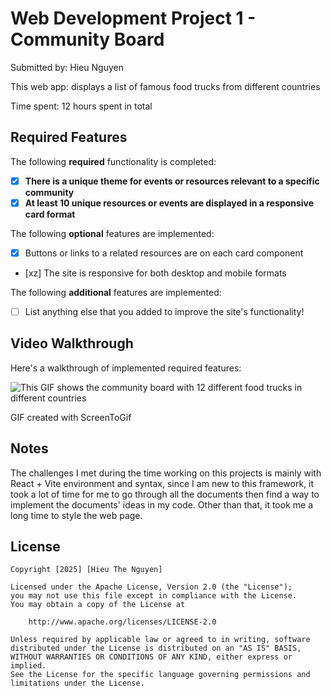 # Web Development Project 1 - Community Board

Submitted by: Hieu Nguyen

This web app: displays a list of famous food trucks from different countries

Time spent: 12 hours spent in total

## Required Features

The following **required** functionality is completed:

- [x] **There is a unique theme for events or resources relevant to a specific community**
- [x] **At least 10 unique resources or events are displayed in a responsive card format**

The following **optional** features are implemented:

- [x] Buttons or links to a related resources are on each card component
- [xz] The site is responsive for both desktop and mobile formats

The following **additional** features are implemented:

* [ ] List anything else that you added to improve the site's functionality!

## Video Walkthrough

Here's a walkthrough of implemented required features:

<img src='https://i.imgur.com/L2xfFqA.mp4' title='Food Truck Project' width='' alt='This GIF shows the community board with 12 different food trucks in different countries' />

<!-- Replace this with whatever GIF tool you used! -->
GIF created with ScreenToGif  
<!-- Recommended tools:
[Kap](https://getkap.co/) for macOS
[ScreenToGif](https://www.screentogif.com/) for Windows
[peek](https://github.com/phw/peek) for Linux. -->

## Notes

The challenges I met during the time working on this projects is mainly with React + Vite environment and syntax, since I am new to this framework, it took a lot of time for me to go through all the documents then find a way to implement the documents' ideas in my code. Other than that, it took me a long time to style the web page. 

## License

    Copyright [2025] [Hieu The Nguyen]

    Licensed under the Apache License, Version 2.0 (the "License");
    you may not use this file except in compliance with the License.
    You may obtain a copy of the License at

        http://www.apache.org/licenses/LICENSE-2.0

    Unless required by applicable law or agreed to in writing, software
    distributed under the License is distributed on an "AS IS" BASIS,
    WITHOUT WARRANTIES OR CONDITIONS OF ANY KIND, either express or implied.
    See the License for the specific language governing permissions and
    limitations under the License.
